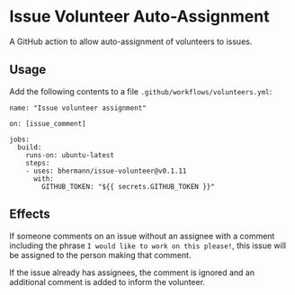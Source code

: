# Issue Volunteer Auto-Assignment

A GitHub action to allow auto-assignment of volunteers to issues. 

## Usage

Add the following contents to a file `.github/workflows/volunteers.yml`:

```
name: "Issue volunteer assignment"

on: [issue_comment]

jobs:
  build:
    runs-on: ubuntu-latest
    steps:
    - uses: bhermann/issue-volunteer@v0.1.11
      with:
        GITHUB_TOKEN: "${{ secrets.GITHUB_TOKEN }}"
```

## Effects

If someone comments on an issue without an assignee with a comment including the phrase `I would like to work on this please!`, this issue will be assigned to the person making that comment. 

If the issue already has assignees, the comment is ignored and an additional comment is added to inform the volunteer. 